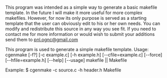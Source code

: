 This program was intended as a simple way to generate a basic makefile template. In the future I will make it more useful for more complex makefiles. However, for now its only purpose is served as a starting template that the user can obviously edit to his or her own needs. You can modify and redistribute this source in any way you see fit. If you need to contact me for more information or would wish to submit your additions send them to pnl.ognc@gmail.com

This program is used to generate a simple makefile template.
Usage: cgenmake [-f?] [-c example.c] [-h example.h] [--cfile=example.c]
            [--force] [--hfile=example.h] [--help] [--usage]
            makefile || Makefile

Example:
$ cgenmake -c source.c -h header.h Makefile
